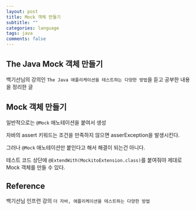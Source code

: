 ```yaml
---
layout: post
title: Mock 객체 만들기
subtitle: ""
categories: language
tags: java
comments: false
---
```


## The Java Mock 객체 만들기

백기선님의 강의인 `The Java 애플리케이션을 테스트하는 다양한 방법`을 듣고 공부한 내용을 정리한 글

## Mock 객체 만들기

일반적으로는 `@Mock` 애노테이션을 붙여서 생성

자바의 assert 키워드는 조건을 만족하지 않으면 asserException을 발생시킨다.

그러나 `@Mock` 애노테이션만 붙인다고 해서 해결이 되는건 아니다.

테스트 코드 상단에 `@ExtendWith(MockitoExtension.class)`를 붙여줘야 제대로 Mock 객체를 만들 수 있다.

## Reference

백기선님 인프런 강의 `더 자바, 애플리케이션을 테스트하는 다양한 방법`